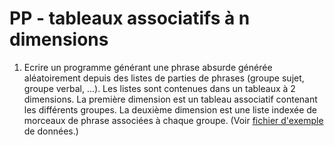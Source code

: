 # PP - tableaux associatifs à n dimensions

 1. Ecrire un programme générant une phrase absurde générée aléatoirement depuis des listes de parties de phrases (groupe sujet, groupe verbal, ...). Les listes sont contenues dans un tableaux à 2 dimensions. La première dimension est un tableau associatif contenant les différents groupes. La deuxième dimension est une liste indexée de morceaux de phrase associées à chaque groupe. (Voir [fichier d'exemple](./corrections/sentences.php) de données.)
